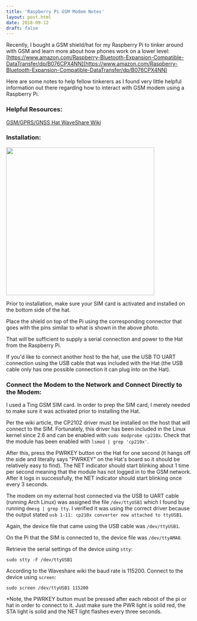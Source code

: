 ```yaml
---
title: 'Raspberry Pi GSM Modem Notes'
layout: post.html
date: 2018-09-12
draft: false
---
```



Recently, I bought a GSM shield/hat for my Raspberry Pi to tinker around with GSM and learn more about how phones work on a lower level: [https://www.amazon.com/Raspberry-Bluetooth-Expansion-Compatible-DataTransfer/dp/B076CPX4NN](https://www.amazon.com/Raspberry-Bluetooth-Expansion-Compatible-DataTransfer/dp/B076CPX4NN)



Here are some notes to help fellow tinkerers as I found very little helpful information out there regarding how to interact with GSM modem using a Raspberry Pi.


### Helpful Resources:

[GSM/GPRS/GNSS Hat WaveShare Wiki](https://www.waveshare.com/wiki/GSM/GPRS/GNSS_HAT)




### Installation: 


<img src="/images/raspberry-pi-gsm.jpg" width="400" height="400">

Prior to installation, make sure your SIM card is activated and installed on the bottom side of the hat.

Place the shield on top of the Pi using the corresponding connector that goes with the pins similar to what is shown in the above photo.

That will be sufficient to supply a serial connection and power to the Hat from the Raspberry Pi. 

If you'd like to connect another host to the hat, use the USB TO UART connection using the USB cable that was included with the Hat (the USB cable only has one possible connection it can plug into on the Hat).



### Connect the Modem to the Network and Connect Directly to the Modem:

I used a Ting GSM SIM card. In order to prep the SIM card, I merely needed to make sure it was activated prior to installing the Hat.

Per the wiki article, the CP2102 driver must be installed on the host that will connect to the SIM. Fortunately, this driver has been included in the Linux kernel since 2.6 and can be enabled with `sudo modprobe cp210x`. Check that the module has been enabled with `lsmod | grep 'cp210x'`.


After this, press the PWRKEY button on the Hat for one second (it hangs off the side and literally says "PWRKEY" on the Hat's board so it should be relatively easy to find). The NET indicator should start blinking about 1 time per second meaning that the module has not logged in to the GSM network. After it logs in successfully, the NET indicator should start blinking once every 3 seconds.


The modem on my external host connected via the USB to UART cable (running Arch Linux) was assigned the file `/dev/ttyUSB1` which I found by running `dmesg | grep tty`. I verified it was using the correct driver because the output stated `usb 1-11: cp210x converter now attached to ttyUSB1`. 

Again, the device file that came using the USB cable was `/dev/ttyUSB1`.

On the Pi that the SIM is connected to, the device file was `/dev/ttyAMA0`.



Retrieve the serial settings of the device using `stty`: 

`sudo stty -F /dev/ttyUSB1`



According to the Waveshare wiki the baud rate is 115200. Connect to the device using `screen`:


`sudo screen /dev/ttyUSB1 115200`

*Note, the PWRKEY button must be pressed after each reboot of the pi or hat in order to connect to it. Just make sure the PWR light is solid red, the STA light is solid and the NET light flashes every three seconds.
